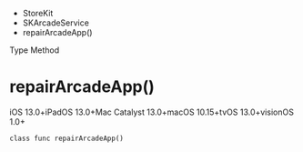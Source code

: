 

- StoreKit
- SKArcadeService
-  repairArcadeApp() 

Type Method

# repairArcadeApp()

iOS 13.0+iPadOS 13.0+Mac Catalyst 13.0+macOS 10.15+tvOS 13.0+visionOS 1.0+

``` source
class func repairArcadeApp()
```

